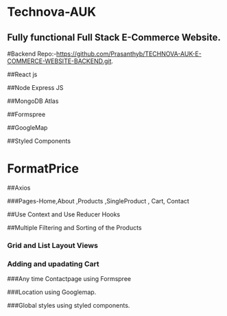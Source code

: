 # Technova-AUK

## Fully functional Full Stack E-Commerce Website.

#Backend Repo:-https://github.com/Prasanthyb/TECHNOVA-AUK-E-COMMERCE-WEBSITE-BACKEND.git.

##React js

##Node Express JS

##MongoDB Atlas

##Formspree

##GoogleMap

##Styled Components

# FormatPrice

##Axios

###Pages-Home,About ,Products ,SingleProduct , Cart, Contact

##Use Context and Use Reducer Hooks

##Multiple Filtering and Sorting of the Products


### Grid and List Layout Views


### Adding and upadating Cart

###Any time Contactpage using Formspree

###Location using Googlemap.

###Global styles using styled components.




